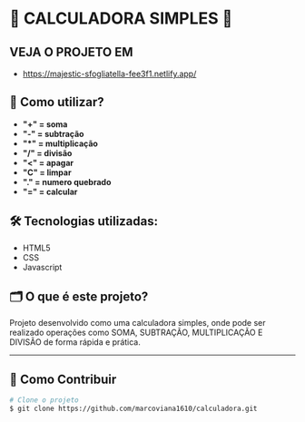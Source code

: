 <h1>📌 CALCULADORA SIMPLES 📌</h1>

<h2>VEJA O PROJETO EM</h2>

- https://majestic-sfogliatella-fee3f1.netlify.app/



<!-- Explicando os sinais -->
<h2>📝 Como utilizar?</h2>

- <strong>"+" = soma
- "-" = subtração
- "*" = multiplicação
- "/" = divisão
- "<" = apagar
- "C" = limpar
- "." = numero quebrado
- "=" = calcular </strong>


<!-- TECNOLOGIAS -->
<h2>🛠️ Tecnologias utilizadas:</h2>

- HTML5
- CSS
- Javascript

<!-- RESUMO DO PROJETO -->
<h2>🗂️ O que é este projeto?</h2>
Projeto desenvolvido como uma calculadora simples, onde pode ser realizado operações como SOMA, SUBTRAÇÃO, MULTIPLICAÇÃO E DIVISÃO de forma rápida e prática.

<hr>

<h2>🎨 Como Contribuir</h2>

```bash
# Clone o projeto
$ git clone https://github.com/marcoviana1610/calculadora.git
```
